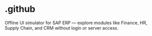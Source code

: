 # .github
Offline UI simulator for SAP ERP — explore modules like Finance, HR, Supply Chain, and CRM without login or server access.
